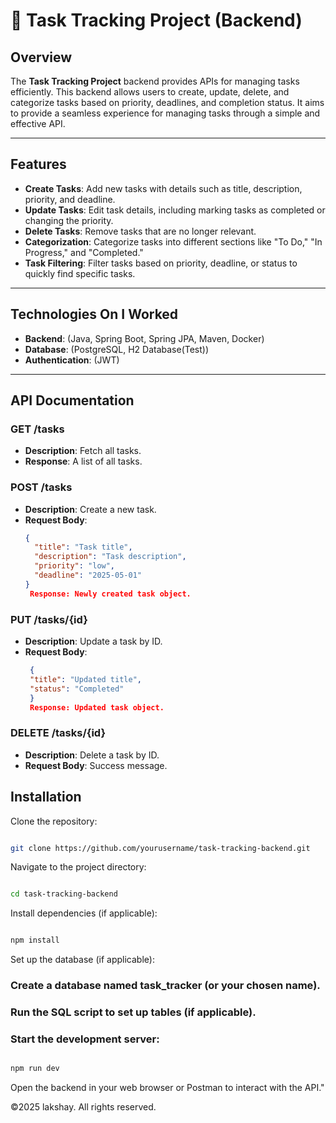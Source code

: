# 📝 Task Tracking Project (Backend)

## Overview

The **Task Tracking Project** backend provides APIs for managing tasks efficiently. This backend allows users to create, update, delete, and categorize tasks based on priority, deadlines, and completion status. It aims to provide a seamless experience for managing tasks through a simple and effective API.

---

## Features

- **Create Tasks**: Add new tasks with details such as title, description, priority, and deadline.
- **Update Tasks**: Edit task details, including marking tasks as completed or changing the priority.
- **Delete Tasks**: Remove tasks that are no longer relevant.
- **Categorization**: Categorize tasks into different sections like "To Do," "In Progress," and "Completed."
- **Task Filtering**: Filter tasks based on priority, deadline, or status to quickly find specific tasks.

---

## Technologies On I Worked

- **Backend**: (Java, Spring Boot, Spring JPA, Maven, Docker)
- **Database**: (PostgreSQL, H2 Database(Test))
- **Authentication**: (JWT)

---

## API Documentation

### **GET /tasks**
- **Description**: Fetch all tasks.
- **Response**: A list of all tasks.

### **POST /tasks**
- **Description**: Create a new task.
- **Request Body**:
   ```json
   {
     "title": "Task title",
     "description": "Task description",
     "priority": "low",
     "deadline": "2025-05-01"
   }
    Response: Newly created task object.

### **PUT /tasks/{id}**
- **Description**:  Update a task by ID.
- **Request Body**:
   ```json
    {
    "title": "Updated title",
    "status": "Completed"
    }
    Response: Updated task object.

### **DELETE /tasks/{id}**
- **Description**:  Delete a task by ID.
- **Request Body**: Success message.

## Installation
Clone the repository:

```bash

git clone https://github.com/yourusername/task-tracking-backend.git
```
Navigate to the project directory:

```bash

cd task-tracking-backend
```
Install dependencies (if applicable):

```bash

npm install
```
Set up the database (if applicable):

### Create a database named task_tracker (or your chosen name).

### Run the SQL script to set up tables (if applicable).

### Start the development server:

```bash

npm run dev
```
Open the backend in your web browser or Postman to interact with the API."

©2025 lakshay. All rights reserved.